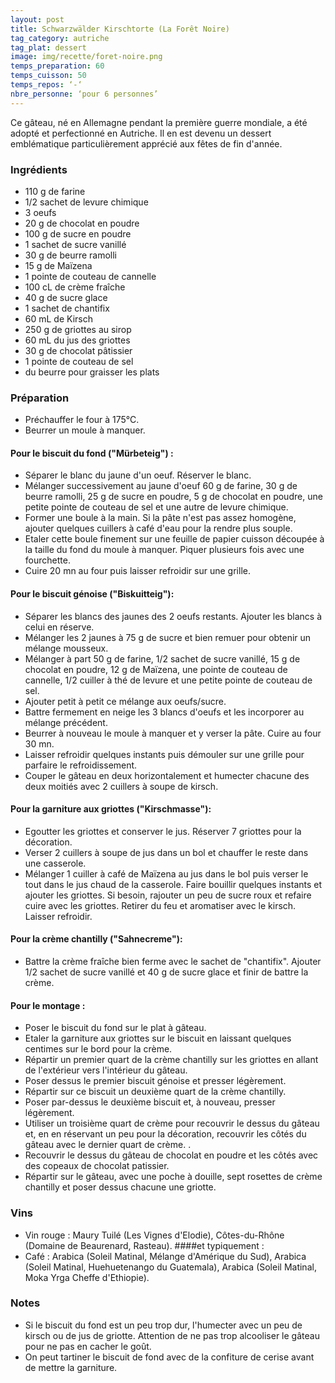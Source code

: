 ```yaml
---
layout: post
title: Schwarzwälder Kirschtorte (La Forêt Noire)
tag_category: autriche
tag_plat: dessert
image: img/recette/foret-noire.png
temps_preparation: 60
temps_cuisson: 50
temps_repos: ‘-‘
nbre_personne: ‘pour 6 personnes’
---
```

Ce gâteau, né en Allemagne pendant la première guerre mondiale, a été adopté et perfectionné en Autriche. Il en est devenu un dessert emblématique particulièrement apprécié aux fêtes de fin d'année.

### Ingrédients
* 110 g de farine
* 1/2 sachet de levure chimique
* 3 oeufs
* 20 g de chocolat en poudre
* 100 g de sucre en poudre
* 1 sachet de sucre vanillé
* 30 g de beurre ramolli
* 15 g de Maïzena
* 1 pointe de couteau de cannelle
* 100 cL de crème fraîche
* 40 g de sucre glace
* 1 sachet de chantifix
* 60 mL de Kirsch
* 250 g de griottes au sirop
* 60 mL du jus des griottes
* 30 g de chocolat pâtissier
* 1 pointe de couteau de sel
* du beurre pour graisser les plats

### Préparation
* Préchauffer le four à 175°C.
* Beurrer un moule à manquer.

#### Pour le biscuit du fond ("Mürbeteig") :
* Séparer le blanc du jaune d'un oeuf. Réserver le blanc.
* Mélanger successivement au jaune d'oeuf 60 g de farine, 30 g de beurre ramolli, 25 g de sucre en poudre, 5 g de chocolat en poudre, une petite pointe de couteau de sel et une autre de levure chimique.
* Former une boule à la main. Si la pâte n'est pas assez homogène, ajouter quelques cuillers à café d'eau pour la rendre plus souple.
* Etaler cette boule finement sur une feuille de papier cuisson découpée à la taille du fond du moule à manquer. Piquer plusieurs fois avec une fourchette.
* Cuire 20 mn au four puis laisser refroidir sur une grille.

#### Pour le biscuit génoise ("Biskuitteig"):
* Séparer les blancs des jaunes des 2 oeufs restants. Ajouter les blancs à celui en réserve.
* Mélanger les 2 jaunes à 75 g de sucre et bien remuer pour obtenir un mélange mousseux.
* Mélanger à part 50 g de farine, 1/2 sachet de sucre vanillé, 15 g de chocolat en poudre, 12 g de Maïzena, une pointe de couteau de cannelle, 1/2 cuiller à thé de levure et une petite pointe de couteau de sel.
* Ajouter petit à petit ce mélange aux oeufs/sucre.
* Battre fermement en neige les 3 blancs d'oeufs et les incorporer au mélange précédent.
* Beurrer à nouveau le moule à manquer et y verser la pâte. Cuire au four 30 mn.
* Laisser refroidir quelques instants puis démouler sur une grille pour parfaire le refroidissement.
* Couper le gâteau en deux horizontalement et humecter chacune des deux moitiés avec 2 cuillers à soupe de kirsch.

#### Pour la garniture aux griottes ("Kirschmasse"):
* Egoutter les griottes et conserver le jus. Réserver 7 griottes pour la décoration.
* Verser 2 cuillers à soupe de jus dans un bol et chauffer le reste dans une casserole.
* Mélanger 1 cuiller à café de Maïzena au jus dans le bol puis verser le tout dans le jus chaud de la casserole. Faire bouillir quelques instants et ajouter les griottes. Si besoin, rajouter un peu de sucre roux et refaire cuire avec les griottes. Retirer du feu et aromatiser avec le kirsch. Laisser refroidir.

#### Pour la crème chantilly ("Sahnecreme"):
* Battre la crème fraîche bien ferme avec le sachet de "chantifix". Ajouter 1/2 sachet de sucre vanillé et 40 g de sucre glace et finir de battre la crème.

#### Pour le montage :
* Poser le biscuit du fond sur le plat à gâteau.
* Etaler la garniture aux griottes sur le biscuit en laissant quelques centimes sur le bord pour la crème.
* Répartir un premier quart de la crème chantilly sur les griottes en allant de l'extérieur vers l'intérieur du gâteau.
* Poser dessus le premier biscuit génoise et presser légèrement.
* Répartir sur ce biscuit un deuxième quart de la crème chantilly.
* Poser par-dessus le deuxième biscuit et, à nouveau, presser légèrement.
* Utiliser un troisième quart de crème pour recouvrir le dessus du gâteau et, en en réservant un peu pour la décoration, recouvrir les côtés du gâteau avec le dernier quart de crème. .
* Recouvrir le dessus du gâteau de chocolat en poudre et les côtés avec des copeaux de chocolat patissier.
* Répartir sur le gâteau, avec une poche à douille, sept rosettes de crème chantilly et poser dessus chacune une griotte.  

### Vins
* Vin rouge : Maury Tuilé (Les Vignes d'Elodie), Côtes-du-Rhône (Domaine de Beaurenard, Rasteau).
####et typiquement :
* Café : Arabica (Soleil Matinal, Mélange d'Amérique du Sud), Arabica (Soleil Matinal, Huehuetenango du Guatemala), Arabica (Soleil Matinal, Moka Yrga Cheffe d'Ethiopie).  

### Notes
* Si le biscuit du fond est un peu trop dur, l'humecter avec un peu de kirsch ou de jus de griotte. Attention de ne pas trop alcooliser le gâteau pour ne pas en cacher le goût.
* On peut tartiner le biscuit de fond avec de la confiture de cerise avant de mettre la garniture.
